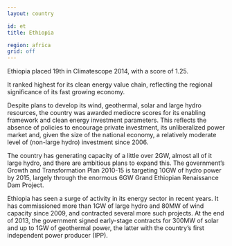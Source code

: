 ```yaml
---
layout: country

id: et
title: Ethiopia

region: africa
grid: off
---
```

Ethiopia placed 19th in Climatescope 2014, with a score of 1.25.

It ranked highest for its clean energy value chain, reflecting the regional significance of its fast growing economy.

Despite plans to develop its wind, geothermal, solar and large hydro resources, the country was awarded mediocre scores for its enabling framework and clean energy investment parameters. This reflects the absence of policies to encourage private investment, its unliberalized power market and, given the size of the national economy, a relatively moderate level of (non-large hydro) investment since 2006.

The country has generating capacity of a little over 2GW, almost all of it large hydro, and there are ambitious plans to expand this. The government’s Growth and Transformation Plan 2010-15 is targeting 10GW of hydro power by 2015, largely through the enormous 6GW Grand Ethiopian Renaissance Dam Project.

Ethiopia has seen a surge of activity in its energy sector in recent years. It has commissioned more than 1GW of large hydro and 80MW of wind capacity since 2009, and contracted several more such projects. At the end of 2013, the government signed early-stage contracts for 300MW of solar and up to 1GW of geothermal power, the latter with the country’s first independent power producer (IPP).